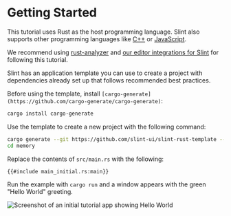 <!-- Copyright © SixtyFPS GmbH <info@slint.dev> ; SPDX-License-Identifier: MIT -->

# Getting Started

This tutorial uses Rust as the host programming language. Slint also supports other programming languages like
[C++](https://slint.dev/docs/cpp/) or [JavaScript](https://slint.dev/docs/node/).

We recommend using [rust-analyzer](https://rust-analyzer.github.io) and [our editor integrations for Slint](https://github.com/slint-ui/slint/tree/master/editors) for following this tutorial.

Slint has an application template you can use to create a project with dependencies already set up that follows recommended best practices.

Before using the template, install `[cargo-generate](https://github.com/cargo-generate/cargo-generate)`:

```sh
cargo install cargo-generate
```

Use the template to create a new project with the following command:

```sh
cargo generate --git https://github.com/slint-ui/slint-rust-template --name memory
cd memory
```

Replace the contents of `src/main.rs` with the following:

```rust,noplayground
{{#include main_initial.rs:main}}
```

Run the example with `cargo run` and a window appears with the green "Hello World" greeting.

![Screenshot of an initial tutorial app showing Hello World](https://slint.dev/blog/memory-game-tutorial/getting-started.png "Hello World")
